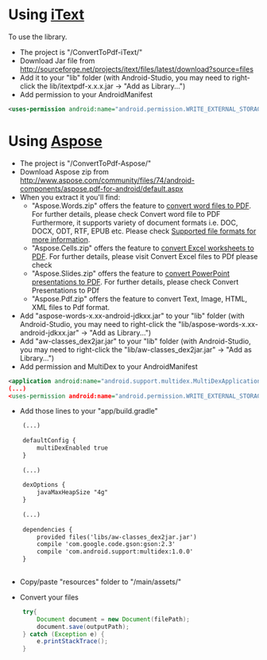 # Using [iText]

To use the library.
  - The project is "/ConvertToPdf-iText/"
  - Download Jar file from http://sourceforge.net/projects/itext/files/latest/download?source=files
  - Add it to your "lib" folder (with Android-Studio, you may need to right-click the lib/itextpdf-x.x.x.jar -> "Add as Library...")
  - Add permission to your AndroidManifest
  
```xml
<uses-permission android:name="android.permission.WRITE_EXTERNAL_STORAGE" />
```

# Using [Aspose]
  - The project is "/ConvertToPdf-Aspose/"
  - Download Aspose zip from http://www.aspose.com/community/files/74/android-components/aspose.pdf-for-android/default.aspx
  - When you extract it you'll find:
    - "Aspose.Words.zip" offers the feature to [convert word files to PDF]. For further details, please check Convert word file to PDF Furthermore, it supports variety of document formats i.e. DOC, DOCX, ODT, RTF, EPUB etc. Please check [Supported file formats for more information].
    - "Aspose.Cells.zip" offers the feature to [convert Excel worksheets to PDF]. For further details, please visit Convert Excel files to PDf please check
    - "Aspose.Slides.zip" offers the feature to [convert PowerPoint presentations to PDF]. For further details, please check Convert Presentations to PDf
    - "Aspose.Pdf.zip" offers the feature to convert Text, Image, HTML, XML files to Pdf format.
  - Add "aspose-words-x.xx-android-jdkxx.jar" to your "lib" folder (with Android-Studio, you may need to right-click the "lib/aspose-words-x.xx-android-jdkxx.jar" -> "Add as Library...")
  - Add "aw-classes_dex2jar.jar" to your "lib" folder (with Android-Studio, you may need to right-click the "lib/aw-classes_dex2jar.jar" -> "Add as Library...")
  - Add permission and MultiDex to your AndroidManifest
  
```xml
<application android:name="android.support.multidex.MultiDexApplication"
(...)
<uses-permission android:name="android.permission.WRITE_EXTERNAL_STORAGE" />
```

  - Add those lines to your "app/build.gradle"
```xml
	(...)
	
    defaultConfig {
        multiDexEnabled true
    }
	
	(...)
    
	dexOptions {
        javaMaxHeapSize "4g"
    }
	
	(...)
	
	dependencies {
		provided files('libs/aw-classes_dex2jar.jar')
		compile 'com.google.code.gson:gson:2.3'
		compile 'com.android.support:multidex:1.0.0'
	}	
	
```
  
  - Copy/paste "resources" folder to "/main/assets/"
  
  - Convert your files

```java
    try{
        Document document = new Document(filePath);
        document.save(outputPath);
    } catch (Exception e) {
        e.printStackTrace();
    }
```

  
  
[iText]: http://itextpdf.com
[Aspose]: https://downloads.aspose.com/pdf/android
[convert word files to PDF]: http://www.aspose.com/docs/display/wordsjava/How+to++Convert+a+Document+to+PDF
[Supported file formats for more information]: http://www.aspose.com/docs/display/wordsjava/File+Formats+and+Conversions
[convert Excel worksheets to PDF]: http://www.aspose.com/docs/display/cellsjava/Converting+to+PDF+Files
[convert PowerPoint presentations to PDF]: http://www.aspose.com/docs/display/slidesjava/Converting+to+PDF+File
